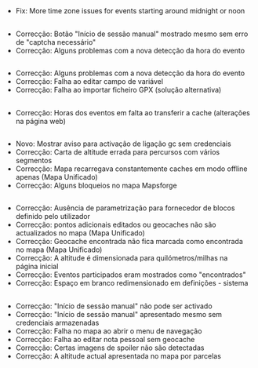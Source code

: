 ##
- Fix: More time zone issues for events starting around midnight or noon

##
- Correcção: Botão "Início de sessão manual" mostrado mesmo sem erro de "captcha necessário"
- Correcção: Alguns problemas com a nova detecção da hora do evento

##
- Correcção: Alguns problemas com a nova detecção da hora do evento
- Correcção: Falha ao editar campo de variável
- Correcção: Falha ao importar ficheiro GPX (solução alternativa)

##
- Correcção: Horas dos eventos em falta ao transferir a cache (alterações na página web)

##
- Novo: Mostrar aviso para activação de ligação gc sem credenciais
- Correcção: Carta de altitude errada para percursos com vários segmentos
- Correcção: Mapa recarregava constantemente caches em modo offline apenas (Mapa Unificado)
- Correcção: Alguns bloqueios no mapa Mapsforge

##
- Correcção: Ausência de parametrização para fornecedor de blocos definido pelo utilizador
- Correcção: pontos adicionais editados ou geocaches não são actualizados no mapa (Mapa Unificado)
- Correcção: Geocache encontrada não fica marcada como encontrada no mapa (Mapa Unificado)
- Correcção: A altitude é dimensionada para quilómetros/milhas na página inicial
- Correcção: Eventos participados eram mostrados como "encontrados"
- Correcção: Espaço em branco redimensionado em definições - sistema

##
- Correcção: "Início de sessão manual" não pode ser activado
- Correcção: "Início de sessão manual" apresentado mesmo sem credenciais armazenadas
- Correcção: Falha no mapa ao abrir o menu de navegação
- Correcção: Falha ao editar nota pessoal sem geocache
- Correcção: Certas imagens de spoiler não são detectadas
- Correcção: A altitude actual apresentada no mapa por parcelas
